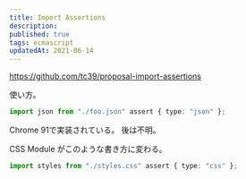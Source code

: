 ```yaml
---
title: Import Assertions
description: 
published: true
tags: ecmascript
updatedAt: 2021-06-14
---
```


https://github.com/tc39/proposal-import-assertions

使い方。

```ts
import json from "./foo.json" assert { type: "json" };
```

Chrome 91で実装されている。
後は不明。

CSS Module がこのような書き方に変わる。

```ts
import styles from "./styles.css" assert { type: "css" };
```
